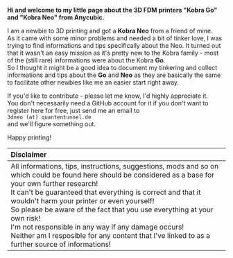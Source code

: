 <link rel=”manifest” href=”docs/manifest.webmanifest”>

**Hi and welcome to my little page about the 3D FDM printers "Kobra Go" and "Kobra Neo" from Anycubic.**  
  
I am a newbie to 3D printing and got a **Kobra Neo** from a friend of mine.  
As it came with some minor problems and needed a bit of tinker love, I was trying to find informations and tips specifically about the Neo. It turned out that it wasn't an easy mission as it's pretty new to the Kobra family - most of the (still rare) informations were about the Kobra **Go**.  
So I thought it might be a good idea to document my tinkering and collect informations and tips about the **Go** and **Neo** as they are basically the same to facilitate other newbies like me an easier start right away.  
  
If you'd like to contribute - please let me know, I'd highly appreciate it.  
You don't necessarily need a GitHub account for it if you don't want to register here for free, just send me an email to  <br> `3dneo (at) quantentunnel.de` </br> and we'll figure something out.   
  
Happy printing!   
  
| Disclaimer |
|:-----------|
| All informations, tips, instructions, suggestions, mods and so on which could be found here should be considered as a base for your own further research! <br> It can't be guaranteed that everything is correct and that it wouldn't harm your printer or even yourself! <br> So please be aware of the fact that you use everything at your own risk! <br> I'm not responsible in any way if any damage occurs! <br> Neither am I resposible for any content that I've linked to as a further source of informations! |   


